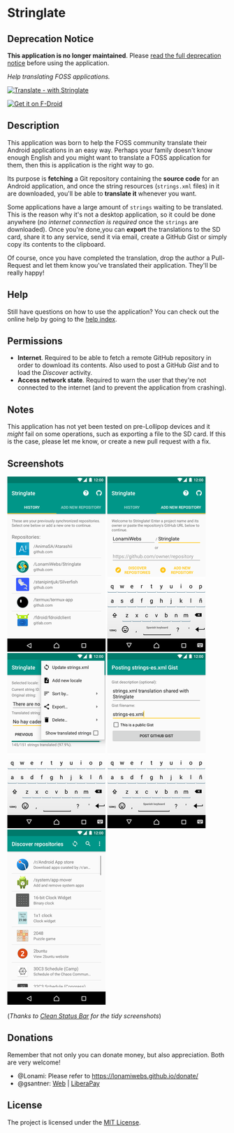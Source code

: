 # Stringlate

## Deprecation Notice

**This application is no longer maintained**. Please
[read the full deprecation notice](https://lonamiwebs.github.io/stringlate/)
before using the application.

*Help translating FOSS applications.*

[![Translate - with Stringlate](https://img.shields.io/badge/stringlate-translate-green.svg)](https://lonamiwebs.github.io/stringlate/translate?git=https%3A%2F%2Fgithub.com%2FLonamiWebs%2Fstringlate.git&name=Stringlate&web=https%3A%2F%2Fgithub.com%2FLonamiWebs%2FStringlate)

[<img src="https://f-droid.org/badge/get-it-on.png" alt="Get it on F-Droid" height="60">](https://f-droid.org/app/io.github.lonamiwebs.stringlate)

## Description
This application was born to help the FOSS community translate their Android
applications in an easy way. Perhaps your family doesn't know enough English
and you might want to translate a FOSS application for them, then this is
application is the right way to go.

Its purpose is **fetching** a Git repository containing the **source code**
for an Android application, and once the string resources (`strings.xml` files) in it are
downloaded, you'll be able to **translate it** whenever you want.

Some applications have a large amount of `strings` waiting to be translated.
This is the reason why it's not a desktop application, so it could be done
anywhere (*no internet connection is required* once the `strings` are downloaded).
Once you're done,you can **export** the translations to the SD card, share it to any service,
send it via email, create a GitHub Gist or simply copy its contents to the clipboard.

Of course, once you have completed the translation, drop the author a Pull-Request and
let them know you've translated their application. They'll be really happy!

## Help
Still have questions on how to use the application? You can check out the
online help by going to the [help index](help/index.md).

## Permissions
- **Internet**. Required to be able to fetch a remote GitHub repository in
  order to download its contents. Also used to post a GitHub *Gist* and to
  load the *Discover* activity.
- **Access network state**. Required to warn the user that they're not
  connected to the internet (and to prevent the application from crashing).

## Notes
This application has not yet been tested on pre-Lollipop devices and it
*might* fail on some operations, such as exporting a file to the SD card. If
this is the case, please let me know, or create a new pull request with a fix.

## Screenshots
![Screenshot 1](https://github.com/XyLoNaMiyX/Stringlate-metadata/raw/HEAD/en-GB/phoneScreenshots/01.png)
![Screenshot 2](https://github.com/XyLoNaMiyX/Stringlate-metadata/raw/HEAD/en-GB/phoneScreenshots/02.png)
![Screenshot 3](https://github.com/XyLoNaMiyX/Stringlate-metadata/raw/HEAD/en-GB/phoneScreenshots/03.png)
![Screenshot 4](https://github.com/XyLoNaMiyX/Stringlate-metadata/raw/HEAD/en-GB/phoneScreenshots/04.png)
![Screenshot 4](https://github.com/XyLoNaMiyX/Stringlate-metadata/raw/HEAD/en-GB/phoneScreenshots/05.png)


(*Thanks to [Clean Status Bar](https://f-droid.org/app/com.emmaguy.cleanstatusbar)
for the tidy screenshots*)

## Donations
Remember that not only you can donate money, but also appreciation. Both are very welcome!

* @Lonami: Please refer to https://lonamiwebs.github.io/donate/
* @gsantner: [Web](https://gsantner.net/supportme?source=readme&project=openlauncher) | [LiberaPay](https://liberapay.com/gsantner/donate)

## License
The project is licensed under the
[MIT License](https://github.com/LonamiWebs/Stringlate/blob/master/LICENSE).
